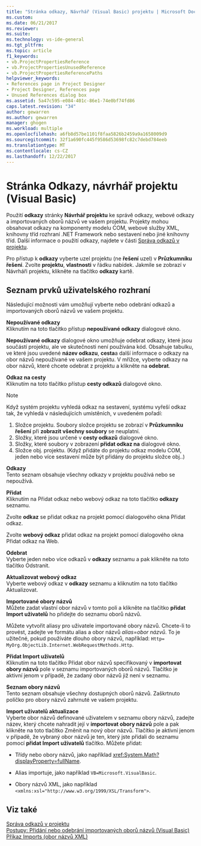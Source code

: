 ```yaml
---
title: "Stránka odkazy, Návrhář (Visual Basic) projektu | Microsoft Docs"
ms.custom: 
ms.date: 06/21/2017
ms.reviewer: 
ms.suite: 
ms.technology: vs-ide-general
ms.tgt_pltfrm: 
ms.topic: article
f1_keywords:
- vb.ProjectPropertiesReference
- vb.ProjectPropertiesUnusedReference
- vb.ProjectPropertiesReferencePaths
helpviewer_keywords:
- References page in Project Designer
- Project Designer, References page
- Unused References dialog box
ms.assetid: 5a47c595-e084-401c-86e1-74e0bf74fd86
caps.latest.revision: "34"
author: gewarren
ms.author: gewarren
manager: ghogen
ms.workload: multiple
ms.openlocfilehash: a6fb8d57be1101f8faa5826b2459a9a1658009d9
ms.sourcegitcommit: 32f1a690fc445f9586d53698fc82c7debd784eeb
ms.translationtype: MT
ms.contentlocale: cs-CZ
ms.lasthandoff: 12/22/2017
---
```

# <a name="references-page-project-designer-visual-basic"></a>Stránka Odkazy, návrhář projektu (Visual Basic)
Použití **odkazy** stránky **Návrhář projektu** ke správě odkazy, webové odkazy a importovaných oborů názvů ve vašem projektu. Projekty mohou obsahovat odkazy na komponenty modelu COM, webové služby XML, knihovny tříd rozhraní .NET Framework nebo sestavení nebo jiné knihovny tříd. Další informace o použití odkazy, najdete v části [Správa odkazů v projektu](../../ide/managing-references-in-a-project.md).  

 Pro přístup k **odkazy** vyberte uzel projektu (ne **řešení** uzel) v **Průzkumníku řešení**. Zvolte **projektu**, **vlastnosti** v řádku nabídek. Jakmile se zobrazí v Návrháři projektu, klikněte na tlačítko **odkazy** kartě.  

## <a name="uielement-list"></a>Seznam prvků uživatelského rozhraní  
 Následující možnosti vám umožňují vyberte nebo odebrání odkazů a importovaných oborů názvů ve vašem projektu.  

 **Nepoužívané odkazy**  
 Kliknutím na toto tlačítko přístup **nepoužívané odkazy** dialogové okno.  

 **Nepoužívané odkazy** dialogové okno umožňuje odebrat odkazy, které jsou součástí projektu, ale ve skutečnosti není používána kód. Obsahuje tabulku, ve které jsou uvedené **název odkazu**, **cesta**a další informace o odkazy na obor názvů nepoužívané ve vašem projektu. V mřížce, vyberte odkazy na obor názvů, které chcete odebrat z projektu a klikněte na **odebrat**.  

 **Odkaz na cesty**  
 Kliknutím na toto tlačítko přístup **cesty odkazů** dialogové okno.  

> [!NOTE]
>  Když systém projektu vyhledá odkaz na sestavení, systému vyřeší odkaz tak, že vyhledá v následujících umístěních, v uvedeném pořadí:  
>   
>  1.  Složce projektu. Soubory složce projektu se zobrazí v **Průzkumníku řešení** při **zobrazit všechny soubory** se neuplatní.  
> 2.  Složky, které jsou určené v **cesty odkazů** dialogové okno.  
> 3.  Složky, které soubory v zobrazení **přidat odkaz na** dialogové okno.  
> 4.  Složce obj. projektu. (Když přidáte do projektu odkaz modelu COM, jeden nebo více sestavení může být přidány do projektu složce obj..)  

 **Odkazy**  
 Tento seznam obsahuje všechny odkazy v projektu používá nebo se nepoužívá.  

 **Přidat**  
 Kliknutím na Přidat odkaz nebo webový odkaz na toto tlačítko **odkazy** seznamu.  

 Zvolte **odkaz** se přidat odkaz na projekt pomocí dialogového okna Přidat odkaz.  

 Zvolte **webový odkaz** přidat odkaz na projekt pomocí dialogového okna Přidat odkaz na Web.  

 **Odebrat**  
 Vyberte jeden nebo více odkazů v **odkazy** seznamu a pak klikněte na toto tlačítko Odstranit.  

 **Aktualizovat webový odkaz**  
 Vyberte webový odkaz v **odkazy** seznamu a kliknutím na toto tlačítko Aktualizovat.  

 **Importované obory názvů**  
 Můžete zadat vlastní obor názvů v tomto poli a klikněte na tlačítko **přidat Import uživatelů** ho přidejte do seznamu oborů názvů.  

 Můžete vytvořit aliasy pro uživatele importované obory názvů. Chcete-li to provést, zadejte ve formátu alias a obor názvů *alias*=*obor názvů*. To je užitečné, pokud používáte dlouho obory názvů, například: `Http= MyOrg.ObjectLib.Internet.WebRequestMethods.Http`.  

 **Přidat Import uživatelů**  
 Kliknutím na toto tlačítko Přidat obor názvů specifikovaný v **importovat obory názvů** pole v seznamu importovaných oborů názvů. Tlačítko je aktivní jenom v případě, že zadaný obor názvů již není v seznamu.  

 **Seznam obory názvů**  
 Tento seznam obsahuje všechny dostupných oborů názvů. Zaškrtnuto políčko pro obory názvů zahrnuté ve vašem projektu.  

 **Import uživatelů aktualizace**  
 Vyberte obor názvů definované uživatelem v seznamu obory názvů, zadejte název, který chcete nahradit její v **importovat obory názvů** pole a pak klikněte na toto tlačítko Změnit na nový obor názvů. Tlačítko je aktivní jenom v případě, že vybraný obor názvů je ten, který jste přidali do seznamu pomocí **přidat Import uživatelů** tlačítko. Můžete přidat:  

-   Třídy nebo obory názvů, jako například <xref:System.Math?displayProperty=fullName>.  

-   Alias importuje, jako například `VB=Microsoft.VisualBasic`.  

-   Obory názvů XML, jako například `<xmlns:xsl="http://www.w3.org/1999/XSL/Transform">`.  

## <a name="see-also"></a>Viz také  
 [Správa odkazů v projektu](../../ide/managing-references-in-a-project.md)   
 [Postupy: Přidání nebo odebrání importovaných oborů názvů (Visual Basic)](../../ide/how-to-add-or-remove-imported-namespaces-visual-basic.md)   
 [Příkaz Imports (obor názvů XML)](/dotnet/visual-basic/language-reference/statements/imports-statement-xml-namespace)
